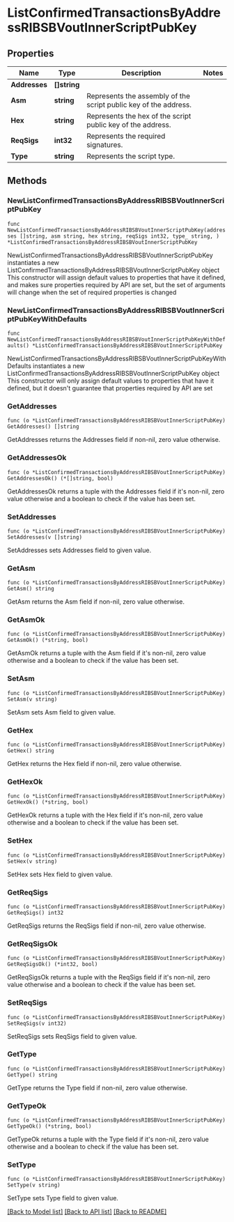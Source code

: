 # ListConfirmedTransactionsByAddressRIBSBVoutInnerScriptPubKey

## Properties

Name | Type | Description | Notes
------------ | ------------- | ------------- | -------------
**Addresses** | **[]string** |  | 
**Asm** | **string** | Represents the assembly of the script public key of the address. | 
**Hex** | **string** | Represents the hex of the script public key of the address. | 
**ReqSigs** | **int32** | Represents the required signatures. | 
**Type** | **string** | Represents the script type. | 

## Methods

### NewListConfirmedTransactionsByAddressRIBSBVoutInnerScriptPubKey

`func NewListConfirmedTransactionsByAddressRIBSBVoutInnerScriptPubKey(addresses []string, asm string, hex string, reqSigs int32, type_ string, ) *ListConfirmedTransactionsByAddressRIBSBVoutInnerScriptPubKey`

NewListConfirmedTransactionsByAddressRIBSBVoutInnerScriptPubKey instantiates a new ListConfirmedTransactionsByAddressRIBSBVoutInnerScriptPubKey object
This constructor will assign default values to properties that have it defined,
and makes sure properties required by API are set, but the set of arguments
will change when the set of required properties is changed

### NewListConfirmedTransactionsByAddressRIBSBVoutInnerScriptPubKeyWithDefaults

`func NewListConfirmedTransactionsByAddressRIBSBVoutInnerScriptPubKeyWithDefaults() *ListConfirmedTransactionsByAddressRIBSBVoutInnerScriptPubKey`

NewListConfirmedTransactionsByAddressRIBSBVoutInnerScriptPubKeyWithDefaults instantiates a new ListConfirmedTransactionsByAddressRIBSBVoutInnerScriptPubKey object
This constructor will only assign default values to properties that have it defined,
but it doesn't guarantee that properties required by API are set

### GetAddresses

`func (o *ListConfirmedTransactionsByAddressRIBSBVoutInnerScriptPubKey) GetAddresses() []string`

GetAddresses returns the Addresses field if non-nil, zero value otherwise.

### GetAddressesOk

`func (o *ListConfirmedTransactionsByAddressRIBSBVoutInnerScriptPubKey) GetAddressesOk() (*[]string, bool)`

GetAddressesOk returns a tuple with the Addresses field if it's non-nil, zero value otherwise
and a boolean to check if the value has been set.

### SetAddresses

`func (o *ListConfirmedTransactionsByAddressRIBSBVoutInnerScriptPubKey) SetAddresses(v []string)`

SetAddresses sets Addresses field to given value.


### GetAsm

`func (o *ListConfirmedTransactionsByAddressRIBSBVoutInnerScriptPubKey) GetAsm() string`

GetAsm returns the Asm field if non-nil, zero value otherwise.

### GetAsmOk

`func (o *ListConfirmedTransactionsByAddressRIBSBVoutInnerScriptPubKey) GetAsmOk() (*string, bool)`

GetAsmOk returns a tuple with the Asm field if it's non-nil, zero value otherwise
and a boolean to check if the value has been set.

### SetAsm

`func (o *ListConfirmedTransactionsByAddressRIBSBVoutInnerScriptPubKey) SetAsm(v string)`

SetAsm sets Asm field to given value.


### GetHex

`func (o *ListConfirmedTransactionsByAddressRIBSBVoutInnerScriptPubKey) GetHex() string`

GetHex returns the Hex field if non-nil, zero value otherwise.

### GetHexOk

`func (o *ListConfirmedTransactionsByAddressRIBSBVoutInnerScriptPubKey) GetHexOk() (*string, bool)`

GetHexOk returns a tuple with the Hex field if it's non-nil, zero value otherwise
and a boolean to check if the value has been set.

### SetHex

`func (o *ListConfirmedTransactionsByAddressRIBSBVoutInnerScriptPubKey) SetHex(v string)`

SetHex sets Hex field to given value.


### GetReqSigs

`func (o *ListConfirmedTransactionsByAddressRIBSBVoutInnerScriptPubKey) GetReqSigs() int32`

GetReqSigs returns the ReqSigs field if non-nil, zero value otherwise.

### GetReqSigsOk

`func (o *ListConfirmedTransactionsByAddressRIBSBVoutInnerScriptPubKey) GetReqSigsOk() (*int32, bool)`

GetReqSigsOk returns a tuple with the ReqSigs field if it's non-nil, zero value otherwise
and a boolean to check if the value has been set.

### SetReqSigs

`func (o *ListConfirmedTransactionsByAddressRIBSBVoutInnerScriptPubKey) SetReqSigs(v int32)`

SetReqSigs sets ReqSigs field to given value.


### GetType

`func (o *ListConfirmedTransactionsByAddressRIBSBVoutInnerScriptPubKey) GetType() string`

GetType returns the Type field if non-nil, zero value otherwise.

### GetTypeOk

`func (o *ListConfirmedTransactionsByAddressRIBSBVoutInnerScriptPubKey) GetTypeOk() (*string, bool)`

GetTypeOk returns a tuple with the Type field if it's non-nil, zero value otherwise
and a boolean to check if the value has been set.

### SetType

`func (o *ListConfirmedTransactionsByAddressRIBSBVoutInnerScriptPubKey) SetType(v string)`

SetType sets Type field to given value.



[[Back to Model list]](../README.md#documentation-for-models) [[Back to API list]](../README.md#documentation-for-api-endpoints) [[Back to README]](../README.md)


